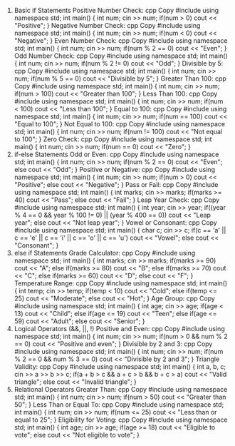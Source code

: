 1. Basic if Statements
Positive Number Check:
cpp
Copy
#include<iostream>
using namespace std;
int main() {
    int num;
    cin >> num;
    if(num > 0) cout << "Positive";
}
Negative Number Check:
cpp
Copy
#include<iostream>
using namespace std;
int main() {
    int num;
    cin >> num;
    if(num < 0) cout << "Negative";
}
Even Number Check:
cpp
Copy
#include<iostream>
using namespace std;
int main() {
    int num;
    cin >> num;
    if(num % 2 == 0) cout << "Even";
}
Odd Number Check:
cpp
Copy
#include<iostream>
using namespace std;
int main() {
    int num;
    cin >> num;
    if(num % 2 != 0) cout << "Odd";
}
Divisible by 5:
cpp
Copy
#include<iostream>
using namespace std;
int main() {
    int num;
    cin >> num;
    if(num % 5 == 0) cout << "Divisible by 5";
}
Greater Than 100:
cpp
Copy
#include<iostream>
using namespace std;
int main() {
    int num;
    cin >> num;
    if(num > 100) cout << "Greater than 100";
}
Less Than 100:
cpp
Copy
#include<iostream>
using namespace std;
int main() {
    int num;
    cin >> num;
    if(num < 100) cout << "Less than 100";
}
Equal to 100:
cpp
Copy
#include<iostream>
using namespace std;
int main() {
    int num;
    cin >> num;
    if(num == 100) cout << "Equal to 100";
}
Not Equal to 100:
cpp
Copy
#include<iostream>
using namespace std;
int main() {
    int num;
    cin >> num;
    if(num != 100) cout << "Not equal to 100";
}
Zero Check:
cpp
Copy
#include<iostream>
using namespace std;
int main() {
    int num;
    cin >> num;
    if(num == 0) cout << "Zero";
}
2. if-else Statements
Odd or Even:
cpp
Copy
#include<iostream>
using namespace std;
int main() {
    int num;
    cin >> num;
    if(num % 2 == 0) cout << "Even";
    else cout << "Odd";
}
Positive or Negative:
cpp
Copy
#include<iostream>
using namespace std;
int main() {
    int num;
    cin >> num;
    if(num > 0) cout << "Positive";
    else cout << "Negative";
}
Pass or Fail:
cpp
Copy
#include<iostream>
using namespace std;
int main() {
    int marks;
    cin >> marks;
    if(marks >= 40) cout << "Pass";
    else cout << "Fail";
}
Leap Year Check:
cpp
Copy
#include<iostream>
using namespace std;
int main() {
    int year;
    cin >> year;
    if((year % 4 == 0 && year % 100 != 0) || (year % 400 == 0)) 
        cout << "Leap year";
    else 
        cout << "Not leap year";
}
Vowel or Consonant:
cpp
Copy
#include<iostream>
using namespace std;
int main() {
    char c;
    cin >> c;
    if(c == 'a' || c == 'e' || c == 'i' || c == 'o' || c == 'u')
        cout << "Vowel";
    else
        cout << "Consonant";
}
3. else if Statements
Grade Calculator:
cpp
Copy
#include<iostream>
using namespace std;
int main() {
    int marks;
    cin >> marks;
    if(marks >= 90) cout << "A";
    else if(marks >= 80) cout << "B";
    else if(marks >= 70) cout << "C";
    else if(marks >= 60) cout << "D";
    else cout << "F";
}
Temperature Range:
cpp
Copy
#include<iostream>
using namespace std;
int main() {
    int temp;
    cin >> temp;
    if(temp < 10) cout << "Cold";
    else if(temp <= 25) cout << "Moderate";
    else cout << "Hot";
}
Age Group:
cpp
Copy
#include<iostream>
using namespace std;
int main() {
    int age;
    cin >> age;
    if(age < 13) cout << "Child";
    else if(age <= 19) cout << "Teen";
    else if(age <= 59) cout << "Adult";
    else cout << "Senior";
}
4. Logical Operators (&&, ||, !)
Positive and Even:
cpp
Copy
#include<iostream>
using namespace std;
int main() {
    int num;
    cin >> num;
    if(num > 0 && num % 2 == 0) 
        cout << "Positive and even";
}
Divisible by 2 and 3:
cpp
Copy
#include<iostream>
using namespace std;
int main() {
    int num;
    cin >> num;
    if(num % 2 == 0 && num % 3 == 0)
        cout << "Divisible by 2 and 3";
}
Triangle Validity:
cpp
Copy
#include<iostream>
using namespace std;
int main() {
    int a, b, c;
    cin >> a >> b >> c;
    if(a + b > c && a + c > b && b + c > a)
        cout << "Valid triangle";
    else
        cout << "Invalid triangle";
}
5. Relational Operators
Greater Than:
cpp
Copy
#include<iostream>
using namespace std;
int main() {
    int num;
    cin >> num;
    if(num > 50) cout << "Greater than 50";
}
Less Than or Equal To:
cpp
Copy
#include<iostream>
using namespace std;
int main() {
    int num;
    cin >> num;
    if(num <= 25) cout << "Less than or equal to 25";
}
Eligibility for Voting:
cpp
Copy
#include<iostream>
using namespace std;
int main() {
    int age;
    cin >> age;
    if(age >= 18) cout << "Eligible to vote";
    else cout << "Not eligible to vote";
}